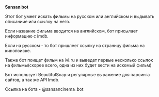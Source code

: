 <b>Sansan bot</b>


Этот бот умеет искать фильмы на русском или английском и выдывать описаниие или ссылку на него.


Если название фильма вводится на английском, бот присылает информацию с imdb. 

Если на русском - то
бот пришлеет ссылку на страницу фильма на кинопоиске. 

Также бот поищет фильм на ivi.ru и выведет
первые несколько ссылок на фильмы(скорее всего, одна из них будет вести на искомый фильм)


Бот использует BeautifulSoap и регулярные выражение для парсинга сайтов, а так же API Imdb.


Ссылка на бота - @sansancinema_bot
